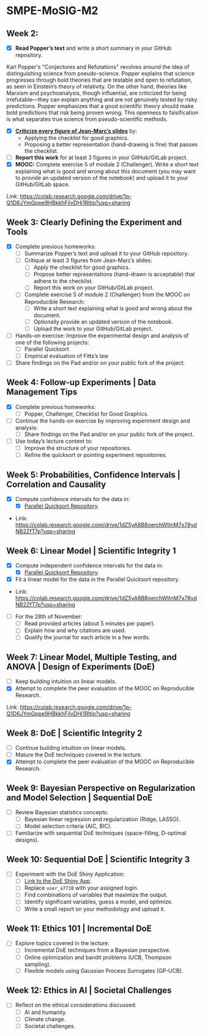 # SMPE-MoSIG-M2

## Week 2:

- [x] **Read Popper’s text** and write a short summary in your GitHub repository.
      
Karl Popper's "Conjectures and Refutations" revolves around the idea of distinguishing science from pseudo-science. Popper explains that science progresses through bold theories that are testable and open to refutation, as seen in Einstein’s theory of relativity. On the other hand, theories like Marxism and psychoanalysis, though influential, are criticized for being irrefutable—they can explain anything and are not genuinely tested by risky predictions. Popper emphasizes that a good scientific theory should make bold predictions that risk being proven wrong. This openness to falsification is what separates true science from pseudo-scientific methods.

- [x] **[Criticize every figure of Jean-Marc’s slides](https://github.com/phanmanhtung/SMPE-MoSIG-M2/blob/main/Homework/week%202/criticize.md)** by:
  - Applying the checklist for good graphics.
  - Proposing a better representation (hand-drawing is fine) that passes the checklist.
- [ ] **Report this work** for at least 3 figures in your GitHub/GitLab project.
- [x] **MOOC:** Complete exercise 5 of module 2 (Challenger). Write a short text explaining what is good and wrong about this document (you may want to provide an updated version of the notebook) and upload it to your GitHub/GitLab space.

Link: https://colab.research.google.com/drive/1p-Q1D6JYmGppe9HBkkhFilvDHj1Rltip?usp=sharing

## Week 3: Clearly Defining the Experiment and Tools
- [x] Complete previous homeworks:
  - [ ] Summarize Popper’s text and upload it to your GitHub repository.
  - [ ] Critique at least 3 figures from Jean-Marc’s slides:
    - [ ] Apply the checklist for good graphics.
    - [ ] Propose better representations (hand-drawn is acceptable) that adhere to the checklist.
    - [ ] Report this work on your GitHub/GitLab project.
  - [ ] Complete exercise 5 of module 2 (Challenger) from the MOOC on Reproducible Research:
    - [ ] Write a short text explaining what is good and wrong about the document.
    - [ ] Optionally provide an updated version of the notebook.
    - [ ] Upload the work to your GitHub/GitLab project.
- [ ] Hands-on exercise: Improve the experimental design and analysis of one of the following projects:
  - [ ] Parallel Quicksort
  - [ ] Empirical evaluation of Fitts’s law
- [ ] Share findings on the Pad and/or on your public fork of the project.

## Week 4: Follow-up Experiments | Data Management Tips
- [x] Complete previous homeworks:
  - [ ] Popper, Challenger, Checklist for Good Graphics.
- [ ] Continue the hands-on exercise by improving experiment design and analysis:
  - [ ] Share findings on the Pad and/or on your public fork of the project.
- [ ] Use today’s lecture content to:
  - [ ] Improve the structure of your repositories.
  - [ ] Refine the quicksort or pointing experiment repositories.

## Week 5: Probabilities, Confidence Intervals | Correlation and Causality
- [x] Compute confidence intervals for the data in:
  - [x] [Parallel Quicksort Repository](https://github.com/alegrand/M2R-ParallelQuicksort).

- Link: https://colab.research.google.com/drive/1dZ5yA8B8oerchWtInM7x78ydNB2ZfT7p?usp=sharing

## Week 6: Linear Model | Scientific Integrity 1
- [x] Compute independent confidence intervals for the data in:
  - [x] [Parallel Quicksort Repository](https://github.com/alegrand/M2R-ParallelQuicksort).
- [x] Fit a linear model for the data in the Parallel Quicksort repository.
- Link: https://colab.research.google.com/drive/1dZ5yA8B8oerchWtInM7x78ydNB2ZfT7p?usp=sharing
- [ ] For the 28th of November:
  - [ ] Read provided articles (about 5 minutes per paper).
  - [ ] Explain how and why citations are used.
  - [ ] Qualify the journal for each article in a few words.

## Week 7: Linear Model, Multiple Testing, and ANOVA | Design of Experiments (DoE)
- [ ] Keep building intuition on linear models.
- [x] Attempt to complete the peer evaluation of the MOOC on Reproducible Research.

Link: https://colab.research.google.com/drive/1p-Q1D6JYmGppe9HBkkhFilvDHj1Rltip?usp=sharing

## Week 8: DoE | Scientific Integrity 2
- [ ] Continue building intuition on linear models.
- [ ] Mature the DoE techniques covered in the lecture.
- [x] Attempt to complete the peer evaluation of the MOOC on Reproducible Research.

## Week 9: Bayesian Perspective on Regularization and Model Selection | Sequential DoE
- [ ] Review Bayesian statistics concepts:
  - [ ] Bayesian linear regression and regularization (Ridge, LASSO).
  - [ ] Model selection criteria (AIC, BIC).
- [ ] Familiarize with sequential DoE techniques (space-filling, D-optimal designs).

## Week 10: Sequential DoE | Scientific Integrity 3
- [ ] Experiment with the DoE Shiny Application:
  - [ ] [Link to the DoE Shiny App](https://arnaud-legrand.shinyapps.io/design_of_experiments/?user_a7710).
  - [ ] Replace `user_a7710` with your assigned login.
  - [ ] Find combinations of variables that maximize the output.
  - [ ] Identify significant variables, guess a model, and optimize.
  - [ ] Write a small report on your methodology and upload it.

## Week 11: Ethics 101 | Incremental DoE
- [ ] Explore topics covered in the lecture:
  - [ ] Incremental DoE techniques from a Bayesian perspective.
  - [ ] Online optimization and bandit problems (UCB, Thompson sampling).
  - [ ] Flexible models using Gaussian Process Surrogates (GP-UCB).

## Week 12: Ethics in AI | Societal Challenges
- [ ] Reflect on the ethical considerations discussed:
  - [ ] AI and humanity.
  - [ ] Climate change.
  - [ ] Societal challenges.
